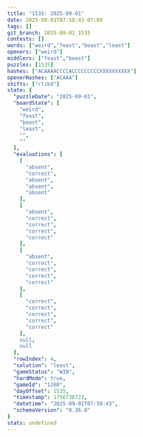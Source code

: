 ```yaml
---
title: "1535: 2025-09-01"
date: 2025-09-01T07:58:43-07:00
tags: []
git_branch: 2025-09-01_1535
contests: []
words: ["weird","feast","beast","least"]
openers: ["weird"]
middlers: ["feast","beast"]
puzzles: [1535]
hashes: ["ACAAAACCCCACCCCCCCCCXXXXXXXXXX"]
openerHashes: ["ACAAA"]
shifts: ["rlibd"]
state: {
  "puzzleDate": "2025-09-01",
  "boardState": [
    "weird",
    "feast",
    "beast",
    "least",
    "",
    ""
  ],
  "evaluations": [
    [
      "absent",
      "correct",
      "absent",
      "absent",
      "absent"
    ],
    [
      "absent",
      "correct",
      "correct",
      "correct",
      "correct"
    ],
    [
      "absent",
      "correct",
      "correct",
      "correct",
      "correct"
    ],
    [
      "correct",
      "correct",
      "correct",
      "correct",
      "correct"
    ],
    null,
    null
  ],
  "rowIndex": 4,
  "solution": "least",
  "gameStatus": "WIN",
  "hardMode": true,
  "gameId": "1260",
  "dayOffset": 1535,
  "timestamp": 1756738723,
  "datetime": "2025-09-01T07:58:43",
  "schemaVersion": "0.36.0"
}
stats: undefined
---
```

<!-- more -->
